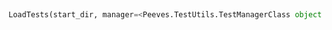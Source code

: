 <a id="Peeves.TestUtils.LoadTests">&nbsp;</a>
```python
LoadTests(start_dir, manager=<Peeves.TestUtils.TestManagerClass object at 0x10ffbcef0>): 
```


